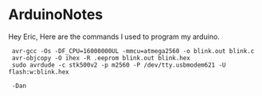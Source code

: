 # ArduinoNotes
 Hey Eric,
 Here are the commands I used to program my arduino.

```
 avr-gcc -Os -DF_CPU=16000000UL -mmcu=atmega2560 -o blink.out blink.c
 avr-objcopy -O ihex -R .eeprom blink.out blink.hex
 sudo avrdude -c stk500v2 -p m2560 -P /dev/tty.usbmodem621 -U flash:w:blink.hex

```
```
 -Dan

```
